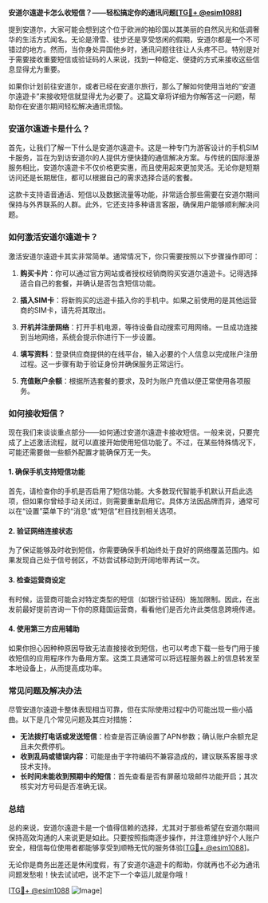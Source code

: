 **安道尔遠遊卡怎么收短信？——轻松搞定你的通讯问题[[TG💪+ @esim1088](https://t.me/s/esim1088)]**

提到安道尔，大家可能会想到这个位于欧洲的袖珍国以其美丽的自然风光和低调奢华的生活方式闻名。无论是滑雪、徒步还是享受悠闲的假期，安道尔都是一个不可错过的地方。然而，当你身处异国他乡时，通讯问题往往让人头疼不已。特别是对于需要接收重要短信或验证码的人来说，找到一种稳定、便捷的方式来接收这些信息显得尤为重要。

如果你计划前往安道尔，或者已经在安道尔旅行，那么了解如何使用当地的“安道尔遠遊卡”来接收短信就显得尤为必要了。这篇文章将详细为你解答这一问题，帮助你在安道尔期间轻松解决通讯烦恼。

### 安道尔遠遊卡是什么？

首先，让我们了解一下什么是安道尔遠遊卡。这是一种专门为游客设计的手机SIM卡服务，旨在为到访安道尔的人提供方便快捷的通信解决方案。与传统的国际漫游服务相比，安道尔遠遊卡不仅价格更实惠，而且使用起来更加灵活。无论你是短期访问还是长期居住，都可以根据自己的需求选择合适的套餐。

这款卡支持语音通话、短信以及数据流量等功能，非常适合那些需要在安道尔期间保持与外界联系的人群。此外，它还支持多种语言客服，确保用户能够顺利解决问题。

### 如何激活安道尔遠遊卡？

激活安道尔遠遊卡其实非常简单。通常情况下，你只需要按照以下步骤操作即可：

1. **购买卡片**：你可以通过官方网站或者授权经销商购买安道尔遠遊卡。记得选择适合自己的套餐，并确认是否包含短信功能。
   
2. **插入SIM卡**：将新购买的远遊卡插入你的手机中。如果之前使用的是其他运营商的SIM卡，请先将其取出。

3. **开机并注册网络**：打开手机电源，等待设备自动搜索可用网络。一旦成功连接到当地网络，系统会提示你进行下一步设置。

4. **填写资料**：登录供应商提供的在线平台，输入必要的个人信息以完成账户注册过程。这一步骤有助于验证身份并确保服务正常运行。

5. **充值账户余额**：根据所选套餐的要求，及时为账户充值以便正常使用各项服务。

### 如何接收短信？

现在我们来谈谈重点部分——如何通过安道尔遠遊卡接收短信。一般来说，只要完成了上述激活流程，就可以直接开始使用短信功能了。不过，在某些特殊情况下，可能还需要做一些额外配置才能确保万无一失。

#### 1. 确保手机支持短信功能

首先，请检查你的手机是否启用了短信功能。大多数现代智能手机默认开启此选项，但如果你曾经手动关闭过，则需要重新启用它。具体方法因品牌而异，通常可以在“设置”菜单下的“消息”或“短信”栏目找到相关选项。

#### 2. 验证网络连接状态

为了保证能够及时收到短信，你需要确保手机始终处于良好的网络覆盖范围内。如果发现自己处于信号弱区，不妨尝试移动到开阔地带再试一次。

#### 3. 检查运营商设定

有时候，运营商可能会对特定类型的短信（如银行验证码）施加限制。因此，在出发前最好提前咨询一下你的原籍国运营商，看看他们是否允许此类信息跨境传递。

#### 4. 使用第三方应用辅助

如果你担心因种种原因导致无法直接接收到短信，也可以考虑下载一些专门用于接收短信的应用程序作为备用方案。这类工具通常可以将远程服务器上的信息转发至本地设备上，从而提高成功率。

### 常见问题及解决办法

尽管安道尔遠遊卡整体表现相当可靠，但在实际使用过程中仍可能出现一些小插曲。以下是几个常见问题及其应对措施：

- **无法拨打电话或发送短信**：检查是否正确设置了APN参数；确认账户余额充足且未欠费停机。
- **收到乱码或错误内容**：可能是由于字符编码不兼容造成的，建议联系客服寻求技术支持。
- **长时间未能收到预期中的短信**：首先查看是否有屏蔽垃圾邮件功能开启；其次核实对方号码是否准确无误。

### 总结

总的来说，安道尔遠遊卡是一个值得信赖的选择，尤其对于那些希望在安道尔期间保持高效沟通的人来说更是如此。只要按照指南逐步操作，并注意维护好个人账户安全，相信每位使用者都能够享受到顺畅无忧的服务体验[[TG💪+ @esim1088](https://t.me/s/esim1088)]。

无论你是商务出差还是休闲度假，有了安道尔遠遊卡的帮助，你就再也不必为通讯问题发愁啦！快去试试吧，说不定下一个幸运儿就是你哦！

[[TG💪+ @esim1088](https://t.me/s/esim1088) ![Image](https://i.postimg.cc/4NQfJmqS/Snipaste-2025-05-13-00-14-12.png)]